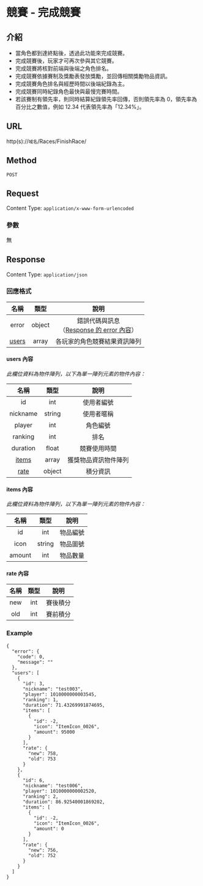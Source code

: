 # 競賽 - 完成競賽

## 介紹

- 當角色都到達終點後，透過此功能來完成競賽。
- 完成競賽後，玩家才可再次參與其它競賽。
- 完成競賽將核對前端與後端之角色排名。
- 完成競賽依據賽制及獎勵表發放獎勵，並回傳相關獎勵物品資訊。
- 完成競賽角色排名與經歷時間以後端紀錄為主。
- 完成競賽同時紀錄角色最快與最慢完賽時間。
- 若該賽制有領先率，則同時結算紀錄領先率回傳，否則領先率為 0，領先率為百分比之數值，例如 12.34 代表領先率為「12.34%」。

## URL

http(s)://`域名`/Races/FinishRace/

## Method

`POST`

## Request

Content Type: `application/x-www-form-urlencoded`

### 參數

無

## Response

Content Type: `application/json`

### 回應格式

| 名稱 | 類型 | 說明 |
|:-:|:-:|:-:|
| error | object | 錯誤代碼與訊息<br>（[Response 的 error 內容](../response.md#error)） |
| [users](#users) | array | 各玩家的角色競賽結果資訊陣列 |

#### <span id="users">users 內容</span>

_此欄位資料為物件陣列，以下為單一陣列元素的物件內容：_

| 名稱 | 類型 | 說明 |
|:-:|:-:|:-:|
| id | int | 使用者編號 |
| nickname | string | 使用者暱稱 |
| player | int | 角色編號 |
| ranking | int | 排名 |
| duration | float | 競賽使用時間 |
| [items](#items) | array | 獲獎物品資訊物件陣列 |
| [rate](#rate) | object | 積分資訊 |

#### <span id="items">items 內容</span>

_此欄位資料為物件陣列，以下為單一陣列元素的物件內容：_

| 名稱 | 類型 | 說明 |
|:-:|:-:|:-:|
| id | int | 物品編號 |
| icon | string | 物品圖號 |
| amount | int | 物品數量 |

#### <span id="rate">rate 內容</span>

| 名稱 | 類型 | 說明 |
|:-:|:-:|:-:|
| new | int | 賽後積分 |
| old | int | 賽前積分 |

### Example

	{
	  "error": {
	    "code": 0,
	    "message": ""
	  },
	  "users": [
	    {
	      "id": 3,
	      "nickname": "test003",
	      "player": 1010000000003545,
	      "ranking": 1,
	      "duration": 71.43269991874695,
	      "items": [
	        {
	          "id": -2,
	          "icon": "ItemIcon_0026",
	          "amount": 95000
	        }
	      ],
	      "rate": {
	        "new": 758,
	        "old": 753
	      }
	    },
	    {
	      "id": 6,
	      "nickname": "test006",
	      "player": 1010000000002520,
	      "ranking": 2,
	      "duration": 86.92540001869202,
	      "items": [
	        {
	          "id": -2,
	          "icon": "ItemIcon_0026",
	          "amount": 0
	        }
	      ],
	      "rate": {
	        "new": 756,
	        "old": 752
	      }
	    }
	  ]
	}